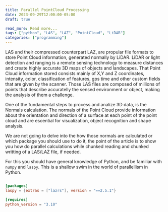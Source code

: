 ```yaml
---
title: Parallel PointCloud Processing
date: 2023-09-29T12:00:00-05:00
draft: true

read_more: Read more...
tags: ["python", "LAS", "LAZ", "PointCloud", "LiDAR"]
categories: ["programming"]
---
```


LAS and their compressed counterpart LAZ, are propular file formats to store
Point Cloud information, generated normally by LiDAR. LiDAR or light detection
and ranging is a remote sensing technology to measure distances and create
highly accurate 3D maps of objects and landscapes. That Point Cloud information
stored consists mainly of X,Y and Z coordinates, intensity, color,
classification of features, gps time and other custom fields that are given by
the scanner. Those LAS files are composed of millions of points that describe
accuratelly the sensed environment or object, making the analysis of them a
challenge.

One of the fundamental steps to process and analize 3D data, is the Normals
calculation. The normals of the Point Cloud provide information about the
orientation and direction of a surface at each point of the point cloud and are
escential for visualization, object recognition and shape analysis.

We are not going to delve into the how those normals are calculated or which
package you should use to do it, the point of the article is to show you how
do parallel calculations while chunked reading and chunked writting of a
LAS/LAZ file, if needed.

For this you should have general knowledge of Python, and be familiar with
`numpy` and `laspy`. This is a shallow swim in the world of parallellism in
Python.

```toml

[packages]
laspy = {extras = ["lazrs"], version = "==2.5.1"}

[requires]
python_version = "3.10"
```
